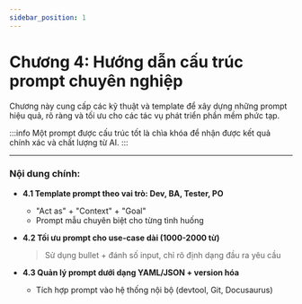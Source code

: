 ```yaml
---
sidebar_position: 1
---
```


# Chương 4: Hướng dẫn cấu trúc prompt chuyên nghiệp

Chương này cung cấp các kỹ thuật và template để xây dựng những prompt hiệu quả, rõ ràng và tối ưu cho các tác vụ phát triển phần mềm phức tạp.

:::info
Một prompt được cấu trúc tốt là chìa khóa để nhận được kết quả chính xác và chất lượng từ AI.
:::

---

### **Nội dung chính:**

*   **4.1 Template prompt theo vai trò: Dev, BA, Tester, PO**
    *   "Act as" + "Context" + "Goal"
    *   Prompt mẫu chuyên biệt cho từng tình huống

*   **4.2 Tối ưu prompt cho use-case dài (1000-2000 từ)**
    > Sử dụng bullet + đánh số input, chỉ rõ định dạng đầu ra yêu cầu

*   **4.3 Quản lý prompt dưới dạng YAML/JSON + version hóa**
    *   Tích hợp prompt vào hệ thống nội bộ (devtool, Git, Docusaurus) 